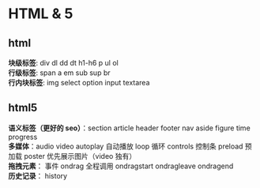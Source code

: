 # HTML & 5

## html

**块级标签**: div dl dd dt h1-h6 p ul ol <br />
**行级标签**: span a em sub sup br <br />
**行内块标签**: img select option input textarea <br />

## html5

**语义标签（更好的 seo）**：section article header footer nav aside figure time progress <br />
**多媒体**：audio video autoplay 自动播放 loop 循环 controls 控制条 preload 预加载 poster 优先展示图片（video 独有） <br />
**拖拽元素**： 事件 ondrag 全程调用 ondragstart ondragleave ondragend <br />
**历史记录**： history
